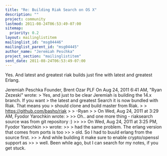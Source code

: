 ```yaml
---
title: "Re: Building Riak Search on OS X"
description: ""
project: community
lastmod: 2011-08-24T06:53:49-07:00
sitemap:
  priority: 0.2
layout: mailinglistitem
mailinglist_id: "msg04446"
mailinglist_parent_id: "msg04445"
author_name: "Jeremiah Peschka"
project_section: "mailinglistitem"
sent_date: 2011-08-24T06:53:49-07:00
---
```



Yes. And latest and greatest riak builds just fine with latest and greatest
Erlang.

Jeremiah Peschka
Founder, Brent Ozar PLF
On Aug 24, 2011 6:41 AM, "Ryan Zezeski"  wrote:
&gt; Yes, and just to be clear Jeremiah is building the 14.x branch. If you
want
&gt; the latest and greatest Search it is now bundled with Riak. That means you
&gt; should clone and build master from Riak.
&gt;
&gt; https://github.com/basho/riak
&gt;
&gt; -Ryan
&gt;
&gt; On Wed, Aug 24, 2011 at 3:29 AM, Fyodor Yarochkin wrote:
&gt;
&gt;&gt; Oh.. and one more thing - riaksearch source was from git repository :)
&gt;&gt;
&gt;&gt; On Wed, Aug 24, 2011 at 3:25 PM, Fyodor Yarochkin 
&gt;&gt; wrote:
&gt;&gt; &gt; had the same problem. The erlang version that comes from ports is too
&gt;&gt; &gt; old. So I had to buuld erlang from the source first.
&gt;&gt; &gt; And while building it make sure to enable crypto/openssl support as
&gt;&gt; &gt; well. Been while ago, but I can search for my notes, if you get stuck.


